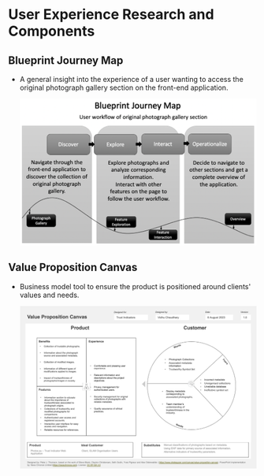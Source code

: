# User Experience Research and Components

## **Blueprint Journey Map**

- A general insight into the experience of a user wanting to access the original photograph gallery section on the front-end application.

  ![show](https://github.com/tonypioneer/Trust-Indicator/blob/a8818e156ff8b1b5f22209715130ff2d09fec23c/docs/User%20Experience/BlueprintJouneyMap.png)

## **Value Proposition Canvas**

- Business model tool to ensure the product is positioned around clients' values and needs.

  ![show](https://github.com/tonypioneer/Trust-Indicator/blob/451cd472edaf99fe3788a669868b76e20b25dc6c/docs/User%20Experience/ValuePropositionCanvas.png)
